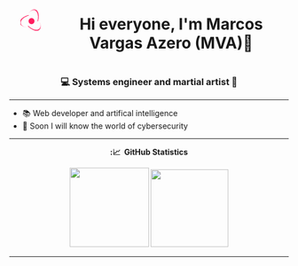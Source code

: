 <style>
        .conte{
            display: flex;
            justify-content: space-evenly;
        }
        .atom-spinner, .atom-spinner * {
            box-sizing: border-box;
          }
      
          .atom-spinner {
            margin: 20px;
            height: 60px;
            width: 60px;
            overflow: hidden;
          }
      
          .atom-spinner .spinner-inner {
            position: relative;
            display: block;
            height: 100%;
            width: 100%;
          }
      
          .atom-spinner .spinner-circle {
            display: block;
            position: absolute;
            color: #ff1d5e;
            font-size: calc(60px * 0.24);
            top: 50%;
            left: 50%;
            transform: translate(-50%, -50%);
          }
      
          .atom-spinner .spinner-line {
            position: absolute;
            width: 100%;
            height: 100%;
            border-radius: 50%;
            animation-duration: 1s;
            border-left-width: calc(60px / 25);
            border-top-width: calc(60px / 25);
            border-left-color: #ff1d5e;
            border-left-style: solid;
            border-top-style: solid;
            border-top-color: transparent;
          }
      
          .atom-spinner .spinner-line:nth-child(1) {
            animation: atom-spinner-animation-1 1s linear infinite;
            transform: rotateZ(120deg) rotateX(66deg) rotateZ(0deg);
          }
      
          .atom-spinner .spinner-line:nth-child(2) {
            animation: atom-spinner-animation-2 1s linear infinite;
            transform: rotateZ(240deg) rotateX(66deg) rotateZ(0deg);
          }
      
          .atom-spinner .spinner-line:nth-child(3) {
            animation: atom-spinner-animation-3 1s linear infinite;
            transform: rotateZ(360deg) rotateX(66deg) rotateZ(0deg);
          }
      
          @keyframes atom-spinner-animation-1 {
            100% {
              transform: rotateZ(120deg) rotateX(66deg) rotateZ(360deg);
            }
          }
      
          @keyframes atom-spinner-animation-2 {
            100% {
              transform: rotateZ(240deg) rotateX(66deg) rotateZ(360deg);
            }
          }
      
          @keyframes atom-spinner-animation-3 {
            100% {
              transform: rotateZ(360deg) rotateX(66deg) rotateZ(360deg);
            }
          }
</style>
<div class="conte"> 
    <div class="atom-spinner">
      <div class="spinner-inner">
        <div class="spinner-line"></div>
        <div class="spinner-line"></div>
        <div class="spinner-line"></div>
        <!--Chrome renders little circles malformed :(-->
        <div class="spinner-circle">
          &#9679;
        </div>
      </div>
    </div>
  <h1 align="center">Hi everyone, I'm Marcos Vargas Azero (MVA)👋</h1>
</div>

<h3 align="center">💻 Systems engineer and martial artist 🥋</h3>

<hr/>

- 📚 Web developer and artifical intelligence
- 💪 Soon I will know the world of cybersecurity

<hr/>

<div align="center">
  
  <summary><b>:📈 &nbsp;GitHub Statistics</b></summary>
    <p align="center">
       <img height="143px" src="https://github-readme-stats.vercel.app/api?username=Marcos-Var&show_icons=true&include_all_commits=true&count_private=true&theme=react&hide_border=true&bg_color=0D1117&title_color=2AC900&icon_color=CF0900" />         
       <img height="140px" src="https://github-readme-stats.vercel.app/api/top-langs/?username=Marcos-Var&langs_count=10&layout=compact&theme=react&hide_border=true&bg_color=0D1117&title_color=2AC900&icon_color=CF0900" />
    </p>
  
<hr/>

<div align="center">
